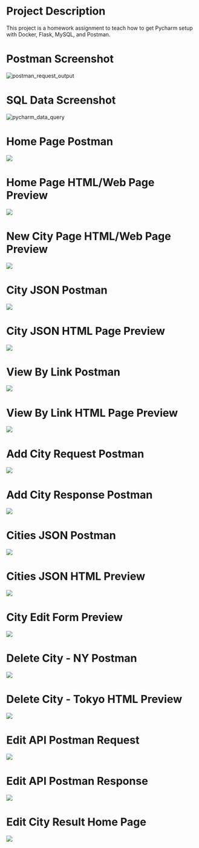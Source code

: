 # Project Description
This project is a homework assignment to teach how to get Pycharm setup with Docker, Flask, MySQL, and Postman.

# Postman Screenshot
![postman_request_output](screenshots/postman.png)

# SQL Data Screenshot
![pycharm_data_query](screenshots/query.png)

<h1>Home Page Postman</h1>

<img src="screenshots/Home Page Postman.png"></img>

<h1>Home Page HTML/Web Page Preview</h1>

<img src="screenshots/Home Page Preview.png"></img>

<h1>New City Page HTML/Web Page Preview</h1>

<img src="screenshots/New City Page Preview.png"></img>

<h1>City JSON Postman</h1>

<img src="screenshots/Per City JSON Postman.png"></img>

<h1>City JSON HTML Page Preview</h1>

<img src="screenshots/Per City JSON Preview.png"></img>

<h1>View By Link Postman</h1>

<img src="screenshots/View By Link Postman.png"></img>

<h1>View By Link HTML Page Preview</h1>

<img src="screenshots/View By Link Preview.png"></img>

<h1>Add City Request Postman</h1>

<img src="screenshots/Add City Request Postman.png"></img>

<h1>Add City Response Postman</h1>

<img src="screenshots/Add City Response Postman.png"></img>

<h1> Cities JSON Postman </h1>

<img src="screenshots/Cities JSON Postman.png"></img>

<h1> Cities JSON HTML Preview </h1>

<img src="screenshots/Cities JSON Preview.png"></img>

<h1> City Edit Form Preview </h1>

<img src="screenshots/City Edit Form Preview.png"></img>

<h1> Delete City - NY Postman </h1>

<img src="screenshots/Delete City - NY Postman .png"></img>

<h1> Delete City - Tokyo HTML Preview </h1>

<img src="screenshots/Delete City- tokyo Preview.png"></img>

<h1> Edit API Postman Request </h1>

<img src="screenshots/Edit API Postman Request.png"></img>

<h1> Edit API Postman Response </h1>

<img src="screenshots/Edit API Postman Response.png"></img>

<h1> Edit City Result Home Page </h1>

<img src="screenshots/Edited City Result Home Page.png"></img>

